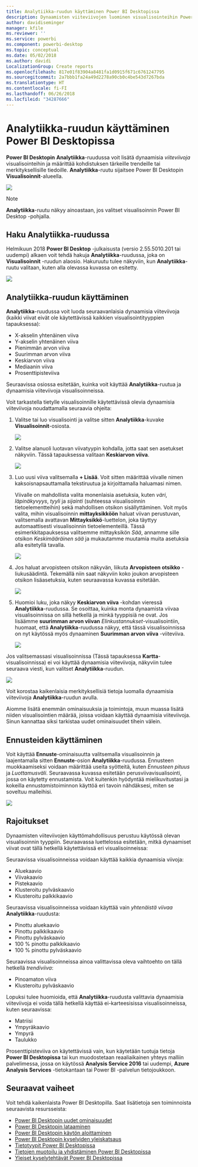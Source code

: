 ```yaml
---
title: Analytiikka-ruudun käyttäminen Power BI Desktopissa
description: Dynaamisten viiteviivojen luominen visualisointeihin Power BI Desktopissa
author: davidiseminger
manager: kfile
ms.reviewer: ''
ms.service: powerbi
ms.component: powerbi-desktop
ms.topic: conceptual
ms.date: 05/02/2018
ms.author: davidi
LocalizationGroup: Create reports
ms.openlocfilehash: 817e01f83904a8481fa1d0915f671c6761247795
ms.sourcegitcommit: 2a7bbb1fa24a49d2278a90cb0c4be543d7267bda
ms.translationtype: HT
ms.contentlocale: fi-FI
ms.lasthandoff: 06/26/2018
ms.locfileid: "34287666"
---
```

# <a name="using-the-analytics-pane-in-power-bi-desktop"></a>Analytiikka-ruudun käyttäminen Power BI Desktopissa
**Power BI Desktopin** **Analytiikka**-ruudussa voit lisätä dynaamisia *viiteviivoja* visualisointeihin ja määrittää kohdistuksen tärkeille trendeille tai merkityksellisille tiedoille. **Analytiikka**-ruutu sijaitsee Power BI Desktopin **Visualisoinnit**-alueella.

![](media/desktop-analytics-pane/analytics-pane_1.png)

> [!NOTE]
> **Analytiikka**-ruutu näkyy ainoastaan, jos valitset visualisoinnin Power BI Desktop -pohjalla.

## <a name="search-within-the-analytics-pane"></a>Haku Analytiikka-ruudussa
Helmikuun 2018 **Power BI Desktop** -julkaisusta (versio 2.55.5010.201 tai uudempi) alkaen voit tehdä hakuja **Analytiikka**-ruudussa, joka on **Visualisoinnit** -ruudun alaosio. Hakuruutu tulee näkyviin, kun **Analytiikka**-ruutu valitaan, kuten alla olevassa kuvassa on esitetty.

![](media/desktop-analytics-pane/analytics-pane_1b.png)

## <a name="using-the-analytics-pane"></a>Analytiikka-ruudun käyttäminen
**Analytiikka**-ruudussa voit luoda seuraavanlaisia dynaamisia viiteviivoja (kaikki viivat eivät ole käytettävissä kaikkien visualisointityyppien tapauksessa):

* X-akselin yhtenäinen viiva
* Y-akselin yhtenäinen viiva
* Pienimmän arvon viiva
* Suurimman arvon viiva
* Keskiarvon viiva
* Mediaanin viiva
* Prosenttipisteviiva

Seuraavissa osiossa esitetään, kuinka voit käyttää **Analytiikka**-ruutua ja dynaamisia viiteviivoja visualisoinneissa.

Voit tarkastella tietylle visualisoinnille käytettävissä olevia dynaamisia viiteviivoja noudattamalla seuraavia ohjeita:

1. Valitse tai luo visualisointi ja valitse sitten **Analytiikka**-kuvake **Visualisoinnit**-osiosta.
   
   ![](media/desktop-analytics-pane/analytics-pane_2.png)
2. Valitse alanuoli luotavan viivatyypin kohdalla, jotta saat sen asetukset näkyviin. Tässä tapauksessa valitaan **Keskiarvon viiva**.
   
   ![](media/desktop-analytics-pane/analytics-pane_3.png)
3. Luo uusi viiva valitsemalla **+ Lisää**. Voit sitten määrittää viivalle nimen kaksoisnapsauttamalla tekstiruutua ja kirjoittamalla haluamasi nimen.
   
   Viivalle on mahdollista valita monenlaisia asetuksia, kuten *väri*, *läpinäkyvyys*, *tyyli* ja *sijainti* (suhteessa visualisoinnin tietoelementteihin) sekä mahdollisen otsikon sisällyttäminen. Voit myös valita, mihin visualisoinnin **mittayksikköön** haluat viivan perustuvan, valitsemalla avattavan **Mittayksikkö**-luettelon, joka täyttyy automaattisesti visualisoinnin tietoelementeillä. Tässä esimerkkitapauksessa valitsemme mittayksikön *Sää*, annamme sille otsikon *Keskimääräinen sää* ja mukautamme muutamia muita asetuksia alla esitetyllä tavalla.
   
   ![](media/desktop-analytics-pane/analytics-pane_4.png)
4. Jos haluat arvopisteen otsikon näkyvän, liikuta **Arvopisteen otsikko** -liukusäädintä. Tekemällä niin saat näkyviin koko joukon arvopisteen otsikon lisäasetuksia, kuten seuraavassa kuvassa esitetään.
   
   ![](media/desktop-analytics-pane/analytics-pane_5.png)
5. Huomioi luku, joka näkyy **Keskiarvon viiva** -kohdan vieressä **Analytiikka**-ruudussa. Se osoittaa, kuinka monta dynaamista viivaa visualisoinnissa on sillä hetkellä ja minkä tyyppisiä ne ovat. Jos lisäämme **suurimman arvon viivan** *Elinkustannukset*-visualisointiin, huomaat, että **Analytiikka**-ruudussa näkyy, että tässä visualisoinnissa on nyt käytössä myös dynaaminen **Suurimman arvon viiva** -viiteviiva.
   
   ![](media/desktop-analytics-pane/analytics-pane_6.png)

Jos valitsemassasi visualisoinnissa (Tässä tapauksessa **Kartta**-visualisoinnissa) ei voi käyttää dynaamisia viiteviivoja, näkyviin tulee seuraava viesti, kun valitset **Analytiikka**-ruudun.

![](media/desktop-analytics-pane/analytics-pane_7.png)

Voit korostaa kaikenlaisia merkityksellisiä tietoja luomalla dynaamisia viiteviivoja **Analytiikka**-ruudun avulla.

Aiomme lisätä enemmän ominaisuuksia ja toimintoja, muun muassa lisätä niiden visualisointien määrää, joissa voidaan käyttää dynaamisia viiteviivoja. Sinun kannattaa siksi tarkistaa uudet ominaisuudet tihein välein.

## <a name="apply-forecasting"></a>Ennusteiden käyttäminen
Voit käyttää **Ennuste**-ominaisuutta valitsemalla visualisoinnin ja laajentamalla sitten **Ennuste**-osion **Analytiikka**-ruudussa. Ennusteen muokkaamiseksi voidaan määrittää useita syötteitä, kuten *Ennusteen pituus* ja *Luottamusväli*. Seuraavassa kuvassa esitetään perusviivavisualisointi, jossa on käytetty ennustamista. Voit kuitenkin hyödyntää mielikuvitustasi ja kokeilla *ennustamis*toiminnon käyttöä eri tavoin nähdäksesi, miten se soveltuu malleihisi.

![](media/desktop-analytics-pane/analytics-pane_8.png)

## <a name="limitations"></a>Rajoitukset
Dynaamisten viiteviivojen käyttömahdollisuus perustuu käytössä olevan visualisoinnin tyyppiin. Seuraavassa luettelossa esitetään, mitkä dynaamiset viivat ovat tällä hetkellä käytettävissä eri visualisoinneissa:

Seuraavissa visualisoinneissa voidaan käyttää kaikkia dynaamisia viivoja:

* Aluekaavio
* Viivakaavio
* Pistekaavio
* Klusteroitu pylväskaavio
* Klusteroitu palkkikaavio

Seuraavissa visualisoinneissa voidaan käyttää vain *yhtenäistä viivaa* **Analytiikka**-ruudusta:

* Pinottu aluekaavio
* Pinottu palkkikaavio
* Pinottu pylväskaavio
* 100 % pinottu palkkikaavio
* 100 % pinottu pylväskaavio

Seuraavissa visualisoinneissa ainoa valittavissa oleva vaihtoehto on tällä hetkellä *trendiviiva*:

* Pinoamaton viiva
* Klusteroitu pylväskaavio

Lopuksi tulee huomioida, että **Analytiikka**-ruudusta valittavia dynaamisia viiteviivoja ei voida tällä hetkellä käyttää ei-karteesisissa visualisoinneissa, kuten seuraavissa:

* Matriisi
* Ympyräkaavio
* Ympyrä
* Taulukko

Prosenttipisteviiva on käytettävissä vain, kun käytetään tuotuja tietoja **Power BI Desktopissa** tai kun muodostetaan reaaliaikainen yhteys malliin palvelimessa, jossa on käytössä **Analysis Service 2016** tai uudempi, **Azure Analysis Services** -tietokantaan tai Power BI -palvelun tietojoukkoon. 

## <a name="next-steps"></a>Seuraavat vaiheet
Voit tehdä kaikenlaista Power BI Desktopilla. Saat lisätietoja sen toiminnoista seuraavista resursseista:

* [Power BI Desktopin uudet ominaisuudet](desktop-latest-update.md)
* [Power BI Desktopin lataaminen](desktop-get-the-desktop.md)
* [Power BI Desktopin käytön aloittaminen](desktop-getting-started.md)
* [Power BI Desktopin kyselyiden yleiskatsaus](desktop-query-overview.md)
* [Tietotyypit Power BI Desktopissa](desktop-data-types.md)
* [Tietojen muotoilu ja yhdistäminen Power BI Desktopissa](desktop-shape-and-combine-data.md)
* [Yleiset kyselytehtävät Power BI Desktopissa](desktop-common-query-tasks.md)    

